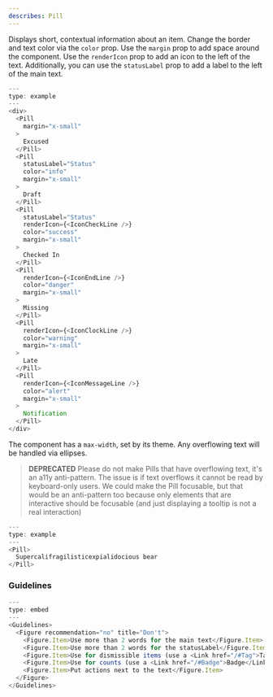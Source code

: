 ```yaml
---
describes: Pill
---
```


Displays short, contextual information about an item. Change the border
and text color via the `color` prop. Use the `margin` prop to add space around
the component. Use the `renderIcon` prop to add an icon to the left of the text. Additionally,
you can use the `statusLabel` prop to add a label to the left of the main text.

```js
---
type: example
---
<div>
  <Pill
    margin="x-small"
  >
    Excused
  </Pill>
  <Pill
    statusLabel="Status"
    color="info"
    margin="x-small"
  >
    Draft
  </Pill>
  <Pill
    statusLabel="Status"
    renderIcon={<IconCheckLine />}
    color="success"
    margin="x-small"
  >
    Checked In
  </Pill>
  <Pill
    renderIcon={<IconEndLine />}
    color="danger"
    margin="x-small"
  >
    Missing
  </Pill>
  <Pill
    renderIcon={<IconClockLine />}
    color="warning"
    margin="x-small"
  >
    Late
  </Pill>
  <Pill
    renderIcon={<IconMessageLine />}
    color="alert"
    margin="x-small"
  >
    Notification
  </Pill>
</div>
```

The component has a `max-width`, set by its theme. Any overflowing text will be handled via ellipses.

> **DEPRECATED** Please do not make Pills that have overflowing text, it's an a11y anti-pattern. The issue is if text overflows it cannot be read by keyboard-only users. We could make the Pill focusable, but that would be an anti-pattern too because only elements that are interactive should be focusable (and just displaying a tooltip is not a real interaction)

```js
---
type: example
---
<Pill>
  Supercalifragilisticexpialidocious bear
</Pill>
```

### Guidelines

```js
---
type: embed
---
<Guidelines>
  <Figure recommendation="no" title="Don't">
    <Figure.Item>Use more than 2 words for the main text</Figure.Item>
    <Figure.Item>Use more than 2 words for the statusLabel</Figure.Item>
    <Figure.Item>Use for dismissible items (use a <Link href="/#Tag">Tag</Link> instead)</Figure.Item>
    <Figure.Item>Use for counts (use a <Link href="/#Badge">Badge</Link> instead)</Figure.Item>
    <Figure.Item>Put actions next to the text</Figure.Item>
  </Figure>
</Guidelines>
```
